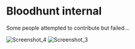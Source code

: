# Bloodhunt internal

Some people attempted to contribute but failed...

![Screenshot_4](https://user-images.githubusercontent.com/69031575/135721176-031be8a9-8c55-4b21-9e1f-2e276313c3c7.png)
![Screenshot_3](https://user-images.githubusercontent.com/69031575/135721135-cc59cf70-2434-45d5-8f3f-e626a2c45899.png)
